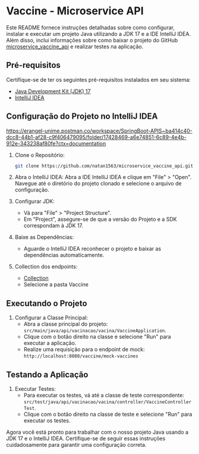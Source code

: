# Vaccine - Microservice API

Este README fornece instruções detalhadas sobre como configurar, instalar e executar um projeto Java utilizando a JDK 17 e a IDE IntelliJ IDEA. Além disso, inclui informações sobre como baixar o projeto do GitHub [microservice_vaccine_api](https://github.com/natan1563/microservice_vaccine_api) e realizar testes na aplicação.

## Pré-requisitos
Certifique-se de ter os seguintes pré-requisitos instalados em seu sistema:

- [Java Development Kit (JDK) 17](https://www.oracle.com/java/technologies/javase-downloads.html)
- [IntelliJ IDEA](https://www.jetbrains.com/idea/)

## Configuração do Projeto no IntelliJ IDEA
https://erangel-unime.postman.co/workspace/SpringBoot-APIS~ba414c40-dcc8-44b1-af28-c9f406479095/folder/17428469-a6e74851-6c89-4e4b-912e-343238af80fe?ctx=documentation
1. Clone o Repositório:
   ```bash
   git clone https://github.com/natan1563/microservice_vaccine_api.git
   ```

2. Abra o IntelliJ IDEA:
   Abra a IDE IntelliJ IDEA e clique em "File" > "Open". Navegue até o diretório do projeto clonado e selecione o arquivo de configuração.

3. Configurar JDK:
    - Vá para "File" > "Project Structure".
    - Em "Project", assegure-se de que a versão do Projeto e a SDK correspondam à JDK 17.

4. Baixe as Dependências:
    - Aguarde o IntelliJ IDEA reconhecer o projeto e baixar as dependências automaticamente.

5. Collection dos endpoints: 
   - [Collection](https://documenter.getpostman.com/view/17428469/2s9YXe6Pa9)
   - Selecione a pasta Vaccine

## Executando o Projeto

1. Configurar a Classe Principal:
    - Abra a classe principal do projeto: `src/main/java/api/vacinacao/vacina/VaccineApplication`.
    - Clique com o botão direito na classe e selecione "Run" para executar a aplicação.
    - Realize uma requisição para o endpoint de mock: `http://localhost:8080/vaccine/mock-vaccines`

## Testando a Aplicação

1. Executar Testes:
    - Para executar os testes, vá até a classe de teste correspondente: `src/test/java/api/vacinacao/vacina/controller/VaccineControllerTest`.
    - Clique com o botão direito na classe de teste e selecione "Run" para executar os testes.

Agora você está pronto para trabalhar com o nosso projeto Java usando a JDK 17 e o IntelliJ IDEA. Certifique-se de seguir essas instruções cuidadosamente para garantir uma configuração correta.

